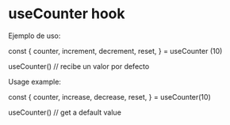 # useCounter hook

Ejemplo de uso:

const {
     counter,
        increment,
        decrement,
        reset,
} = useCounter (10)

useCounter() // recibe un valor por defecto


Usage example:

const {
     counter,
        increase,
        decrease,
        reset,
} = useCounter(10)

useCounter() // get a default value